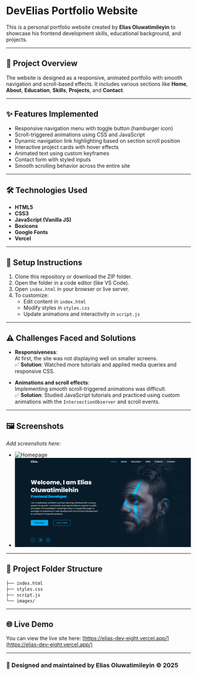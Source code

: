 
# DevElias Portfolio Website

This is a personal portfolio website created by **Elias Oluwatimileyin** to showcase his frontend development skills, educational background, and projects.

---

## 🚀 Project Overview

The website is designed as a responsive, animated portfolio with smooth navigation and scroll-based effects. It includes various sections like **Home**, **About**, **Education**, **Skills**, **Projects**, and **Contact**.

---

## ✨ Features Implemented

- Responsive navigation menu with toggle button (hamburger icon)
- Scroll-triggered animations using CSS and JavaScript
- Dynamic navigation link highlighting based on section scroll position
- Interactive project cards with hover effects
- Animated text using custom keyframes
- Contact form with styled inputs
- Smooth scrolling behavior across the entire site

---

## 🛠 Technologies Used

- **HTML5**
- **CSS3**
- **JavaScript (Vanilla JS)**
- **Boxicons**
- **Google Fonts**
- **Vercel**

---

## 🔧 Setup Instructions

1. Clone this repository or download the ZIP folder.
2. Open the folder in a code editor (like VS Code).
3. Open `index.html` in your browser or live server.
4. To customize:
   - Edit content in `index.html`
   - Modify styles in `styles.css`
   - Update animations and interactivity in `script.js`

---

## ⚠️ Challenges Faced and Solutions

- **Responsiveness**:  
  At first, the site was not displaying well on smaller screens.  
  ✅ **Solution**: Watched more tutorials and applied media queries and responsive CSS.

- **Animations and scroll effects**:  
  Implementing smooth scroll-triggered animations was difficult.  
  ✅ **Solution**: Studied JavaScript tutorials and practiced using custom animations with the `IntersectionObserver` and scroll events.

---

## 🖼️ Screenshots

_Add screenshots here:_  
- ![Homepage](screenshots/home.png)
- ![MyPortfolio](images/Elias.JPG)

---

## 📂 Project Folder Structure

```
├── index.html
├── styles.css
├── script.js
└── images/
```

---

## 🌐 Live Demo

You can view the live site here: [https://elias-dev-eight.vercel.app/](https://elias-dev-eight.vercel.app/)

---



### 📌 Designed and maintained by Elias Oluwatimileyin © 2025
